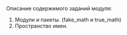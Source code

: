 Описание содержимого заданий модуля:
1. Модули и пакеты. (fake_math и true_math)
2. Пространство имен.
